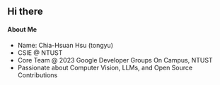 ## Hi there 
#### About Me
- Name: Chia-Hsuan Hsu (tongyu)
- CSIE @ NTUST  
- Core Team @ 2023 Google Developer Groups On Campus, NTUST  
- Passionate about Computer Vision, LLMs, and Open Source Contributions  

<!--
**tongyu0924/tongyu0924** is a ✨ _special_ ✨ repository because its `README.md` (this file) appears on your GitHub profile.

Here are some ideas to get you started:

- 🔭 I’m currently working on ...
- 🌱 I’m currently learning ...
- 👯 I’m looking to collaborate on ...
- 🤔 I’m looking for help with ...
- 💬 Ask me about ...
- 📫 How to reach me: ...
- 😄 Pronouns: ...
- ⚡ Fun fact: ...
-->
